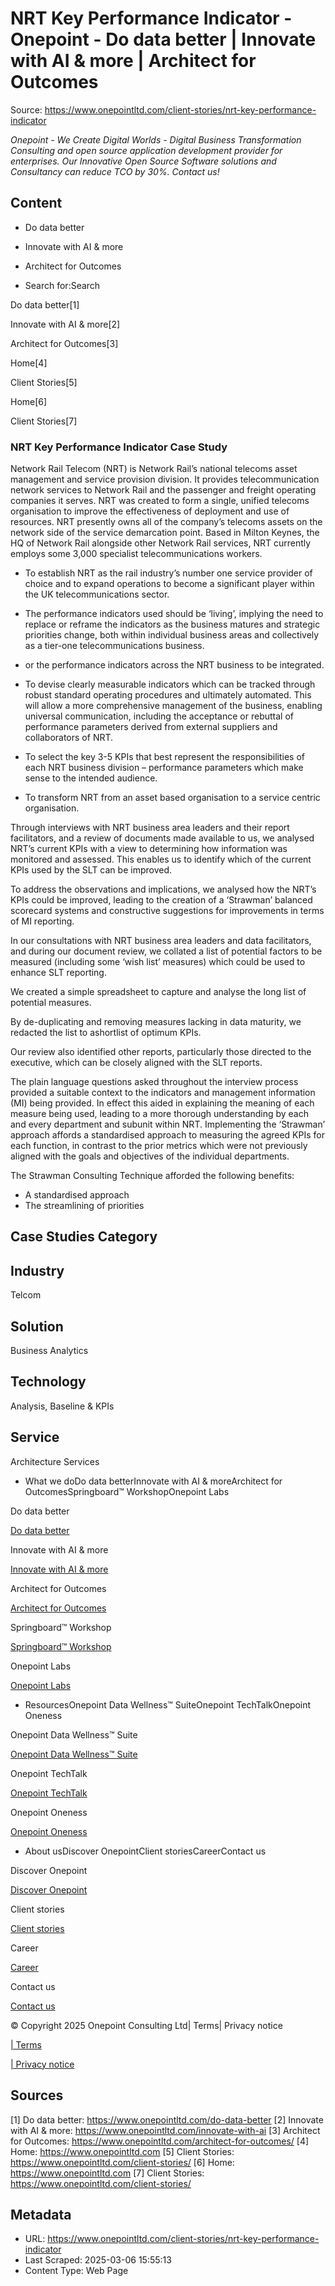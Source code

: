 # NRT Key Performance Indicator - Onepoint - Do data better | Innovate with AI & more | Architect for Outcomes

Source: https://www.onepointltd.com/client-stories/nrt-key-performance-indicator

_Onepoint - We Create Digital Worlds - Digital Business Transformation Consulting and open source application development provider for enterprises. Our Innovative Open Source Software solutions and Consultancy can reduce TCO by 30%. Contact us!_

## Content

- Do data better
- Innovate with AI & more
- Architect for Outcomes

- Search for:Search

Do data better[1]

Innovate with AI & more[2]

Architect for Outcomes[3]

Home[4]

Client Stories[5]

Home[6]

Client Stories[7]

### NRT Key Performance Indicator Case Study

Network Rail Telecom (NRT) is Network Rail’s national telecoms asset management and service provision division. It provides telecommunication network services to Network Rail and the passenger and freight operating companies it serves. NRT was created to form a single, unified telecoms organisation to improve the effectiveness of deployment and use of resources. NRT presently owns all of the company’s telecoms assets on the network side of the service demarcation point. Based in Milton Keynes, the HQ of Network Rail alongside other Network Rail services, NRT currently employs some 3,000 specialist telecommunications workers.

- To establish NRT as the rail industry’s
  number one service provider of choice and to expand operations to
  become a significant player within the UK telecommunications sector.
- The performance
  indicators used should be ‘living’, implying the need to replace or
  reframe the indicators as the business matures and strategic priorities
  change, both within individual business areas and collectively as a
  tier-one telecommunications business.

- or the performance indicators across the NRT business to be integrated.
- To devise clearly measurable indicators which can be tracked through robust standard operating procedures and ultimately automated. This will allow a more comprehensive management of the business, enabling universal communication, including the acceptance or rebuttal of performance parameters derived from external suppliers and collaborators of NRT.
- To select the key 3-5 KPIs that best represent the responsibilities of each NRT business division – performance parameters which make sense to the intended audience.
- To transform NRT from an asset based organisation to a service centric organisation.

Through interviews with NRT business area leaders and their report facilitators, and a review of documents made available to us, we analysed NRT’s current KPIs with a view to determining how information was monitored and assessed. This enables us to identify which of the current KPIs used by the SLT can be improved.

To address the observations and implications, we analysed how the NRT’s KPIs could be improved, leading to the creation of a ‘Strawman’ balanced scorecard systems and constructive suggestions for improvements in terms of MI reporting.

In our consultations with NRT business area leaders and data facilitators, and during our document review, we collated a list of potential factors to be measured (including some ‘wish list’ measures) which could be used to enhance SLT reporting.

We created a simple spreadsheet to capture and analyse the long list of potential measures.

By de-duplicating and removing measures lacking in data maturity, we redacted the list to ashortlist of optimum KPIs.

Our review also identified other reports, particularly those directed to the executive, which can be closely aligned with the SLT reports.

The plain language questions asked throughout the interview process provided a suitable context to the indicators and management information (MI) being provided. In effect this aided in explaining the meaning of each measure being used, leading to a more thorough understanding by each and every department and subunit within NRT. Implementing the ‘Strawman’ approach affords a standardised approach to measuring the agreed KPIs for each function, in contrast to the prior metrics which were not previously aligned with the goals and objectives of the individual departments.

The Strawman Consulting Technique afforded the following benefits:

- A standardised approach
- The streamlining of priorities

## Case Studies Category

## Industry

Telcom

## Solution

Business Analytics

## Technology

Analysis, Baseline & KPIs

## Service

Architecture Services

- What we doDo data betterInnovate with AI & moreArchitect for OutcomesSpringboard™ WorkshopOnepoint Labs

Do data better

[Do data better](/do-data-better)

Innovate with AI & more

[Innovate with AI & more](/innovate-with-ai-more/)

Architect for Outcomes

[Architect for Outcomes](/architect-for-outcomes/)

Springboard™ Workshop

[Springboard™ Workshop](/onepoint-springboard/)

Onepoint Labs

[Onepoint Labs](/onepoint-labs/)

- ResourcesOnepoint Data Wellness™ SuiteOnepoint TechTalkOnepoint Oneness

Onepoint Data Wellness™ Suite

[Onepoint Data Wellness™ Suite](/data-wellness/)

Onepoint TechTalk

[Onepoint TechTalk](/techtalk)

Onepoint Oneness

[Onepoint Oneness](/oneness/)

- About usDiscover OnepointClient storiesCareerContact us

Discover Onepoint

[Discover Onepoint](/discover-onepoint/)

Client stories

[Client stories](/client-stories/)

Career

[Career](/career-opportunities/)

Contact us

[Contact us](/contact-us/)

© Copyright 2025 Onepoint Consulting Ltd| Terms| Privacy notice

[| Terms](/policies/)

[| Privacy notice](/policies/privacy-policy/)

## Sources

[1] Do data better: https://www.onepointltd.com/do-data-better
[2] Innovate with AI & more: https://www.onepointltd.com/innovate-with-ai
[3] Architect for Outcomes: https://www.onepointltd.com/architect-for-outcomes/
[4] Home: https://www.onepointltd.com
[5] Client Stories: https://www.onepointltd.com/client-stories/
[6] Home: https://www.onepointltd.com
[7] Client Stories: https://www.onepointltd.com/client-stories/

## Metadata

- URL: https://www.onepointltd.com/client-stories/nrt-key-performance-indicator
- Last Scraped: 2025-03-06 15:55:13
- Content Type: Web Page
